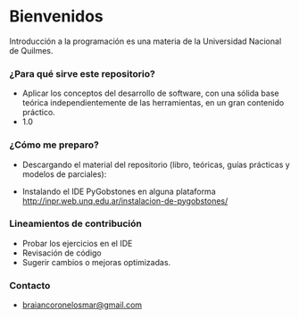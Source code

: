 # Bienvenidos #

Introducción a la programación es una materia de la Universidad Nacional de Quilmes.

### ¿Para qué sirve este repositorio?

* Aplicar los conceptos del desarrollo de software, con una sólida base teórica
	independientemente de las herramientas, en un gran contenido práctico.
* 1.0

### ¿Cómo me preparo? ###

* Descargando el material del repositorio (libro, teóricas, guías prácticas y modelos de parciales): 

* Instalando el IDE PyGobstones en alguna plataforma
	http://inpr.web.unq.edu.ar/instalacion-de-pygobstones/


### Lineamientos de contribución ###

* Probar los ejercicios en el IDE
* Revisación de código
* Sugerir cambios o mejoras optimizadas.


### Contacto ###

* braiancoronelosmar@gmail.com